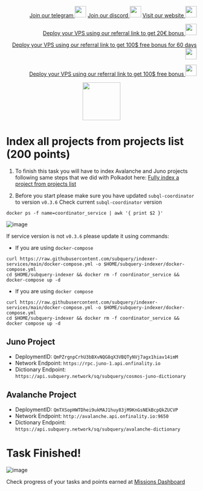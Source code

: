 <p style="font-size:14px" align="right">
<a href="https://t.me/kjnotes" target="_blank">Join our telegram <img src="https://user-images.githubusercontent.com/50621007/183283867-56b4d69f-bc6e-4939-b00a-72aa019d1aea.png" width="30"/></a>
<a href="https://discord.gg/JqQNcwff2e" target="_blank">Join our discord <img src="https://user-images.githubusercontent.com/50621007/176236430-53b0f4de-41ff-41f7-92a1-4233890a90c8.png" width="30"/></a>
<a href="https://kjnodes.com/" target="_blank">Visit our website <img src="https://user-images.githubusercontent.com/50621007/168689709-7e537ca6-b6b8-4adc-9bd0-186ea4ea4aed.png" width="30"/></a>
</p>

<p style="font-size:14px" align="right">
<a href="https://hetzner.cloud/?ref=y8pQKS2nNy7i" target="_blank">Deploy your VPS using our referral link to get 20€ bonus <img src="https://user-images.githubusercontent.com/50621007/174612278-11716b2a-d662-487e-8085-3686278dd869.png" width="30"/></a>
</p>
<p style="font-size:14px" align="right">
<a href="https://m.do.co/c/17b61545ca3a" target="_blank">Deploy your VPS using our referral link to get 100$ free bonus for 60 days <img src="https://user-images.githubusercontent.com/50621007/183284313-adf81164-6db4-4284-9ea0-bcb841936350.png" width="30"/></a>
</p>
<p style="font-size:14px" align="right">
<a href="https://www.vultr.com/?ref=7418642" target="_blank">Deploy your VPS using our referral link to get 100$ free bonus <img src="https://user-images.githubusercontent.com/50621007/183284971-86057dc2-2009-4d40-a1d4-f0901637033a.png" width="30"/></a>
</p>

<p align="center">
  <img height="100" height="auto" src="https://user-images.githubusercontent.com/50621007/177323789-e6be59ae-0dfa-4e86-b3a8-028a4f0c465c.png">
</p>

# Index all projects from projects list (200 points)
1. To finish this task you will have to index Avalanche and Juno projects following same steps that we did with Polkadot here: [Fully index a project from projects list](https://github.com/kj89/testnet_manuals/blob/main/subquery/tasks/Fully_index_a_project_from_projects_list.md)

2. Before you start please make sure you have updated `subql-coordinator` to version `v0.3.6`
Check current `subql-coordinator` version
```
docker ps -f name=coordinator_service | awk '{ print $2 }'
```

![image](https://user-images.githubusercontent.com/50621007/177731886-10b555c6-531a-4ee6-ba34-ffada0da9cf9.png)

If service version is not `v0.3.6` please update it using commands:
- If you are using `docker-compose`
```
curl https://raw.githubusercontent.com/subquery/indexer-services/main/docker-compose.yml -o $HOME/subquery-indexer/docker-compose.yml
cd $HOME/subquery-indexer && docker rm -f coordinator_service && docker-compose up -d
```

- If you are using `docker compose`
```
curl https://raw.githubusercontent.com/subquery/indexer-services/main/docker-compose.yml -o $HOME/subquery-indexer/docker-compose.yml
cd $HOME/subquery-indexer && docker rm -f coordinator_service && docker compose up -d
```

## Juno Project
- DeploymentID: `QmPZrgnpCrhU3bBXvNQG8qX3VBQTyNVj7agx1hiav14imM`
- Network Endpoint: `https://rpc.juno-1.api.onfinality.io`
- Dictionary Endpoint: `https://api.subquery.network/sq/subquery/cosmos-juno-dictionary`

## Avalanche Project
- DeploymentID: `QmTXSopHWTDhei9ukMAJ1huy83jM9KnGsNEkBcpQkZUCVP`
- Network Endpoint: `http://avalanche.api.onfinality.io:9650`
- Dictionary Endpoint: `https://api.subquery.network/sq/subquery/avalanche-dictionary`

# Task Finished!

![image](https://user-images.githubusercontent.com/50621007/177988217-d5c2e51d-6035-47a8-a7d4-632e55560ba6.png)

Check progress of your tasks and points earned at [Missions Dashboard](https://frontier.subquery.network/missions/my-missions)
